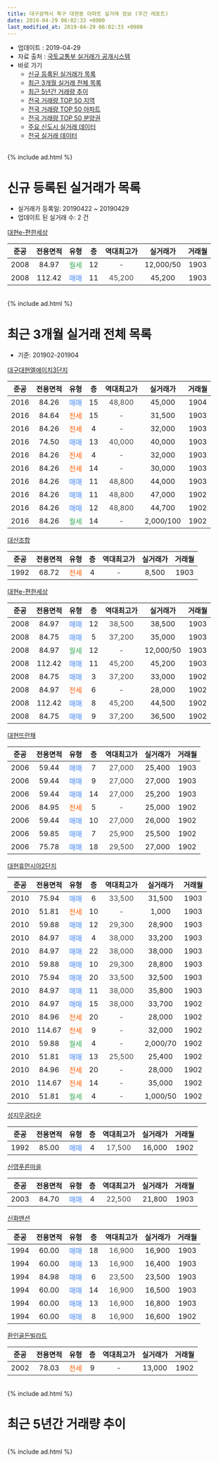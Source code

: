 ```yaml
---
title: 대구광역시 북구 대현동 아파트 실거래 정보 (주간 레포트)
date: 2019-04-29 06:02:33 +0900
last_modified_at: 2019-04-29 06:02:33 +0900
---
```


* 업데이트 : 2019-04-29
* 자료 출처 : [국토교통부 실거래가 공개시스템](http://rt.molit.go.kr)
* 바로 가기
    * [신규 등록된 실거래가 목록](#신규-등록된-실거래가-목록)
    * [최근 3개월 실거래 전체 목록](#최근-3개월-실거래-전체-목록)
    * [최근 5년간 거래량 추이](#최근-5년간-거래량-추이)
    * [전국 거래량 TOP 50 지역](https://inasie.github.io/apt-trade-info/최근-3개월-전국에서-가장-거래가-많이-발생한-지역)
    * [전국 거래량 TOP 50 아파트](https://inasie.github.io/apt-trade-info/최근-3개월-전국에서-가장-거래가-많이-발생한-아파트)
    * [전국 거래량 TOP 50 분양권](https://inasie.github.io/apt-trade-info/최근-3개월-전국에서-가장-거래가-많이-발생한-분양권)
    * [주요 신도시 실거래 데이터](https://inasie.github.io/apt-trade-info/주요-신도시)
    * [전국 실거래 데이터](https://inasie.github.io/apt-trade-info/전국)
<br>
{% include ad.html %}
<br>

# 신규 등록된 실거래가 목록
* 실거래가 등록일: 20190422 ~ 20190429
* 업데이트 된 실거래 수: 2 건


[대현e-편한세상](https://search.naver.com/search.naver?query=%EB%8C%80%EA%B5%AC%EA%B4%91%EC%97%AD%EC%8B%9C+%EB%B6%81%EA%B5%AC+%EB%8C%80%ED%98%84%EB%8F%99+%EB%8C%80%ED%98%84e-%ED%8E%B8%ED%95%9C%EC%84%B8%EC%83%81)

|준공|전용면적|유형|층|역대최고가|실거래가|거래월|
|:---:|:---:|:---:|:---:|:---:|:---:|:---:|
|2008|84.97|<span style="color:#34a853">월세</span>|12|<span style="color:#444444">-</span>|12,000/50|1903|
|2008|112.42|<span style="color:#4285f3">매매</span>|11|<span style="color:#444444">45,200</span>|45,200|1903|


<br>
{% include ad.html %}
<br>

# 최근 3개월 실거래 전체 목록
* 기준: 201902-201904


[대구대현엘에이치3단지](https://search.naver.com/search.naver?query=%EB%8C%80%EA%B5%AC%EA%B4%91%EC%97%AD%EC%8B%9C+%EB%B6%81%EA%B5%AC+%EB%8C%80%ED%98%84%EB%8F%99+%EB%8C%80%EA%B5%AC%EB%8C%80%ED%98%84%EC%97%98%EC%97%90%EC%9D%B4%EC%B9%983%EB%8B%A8%EC%A7%80)

|준공|전용면적|유형|층|역대최고가|실거래가|거래월|
|:---:|:---:|:---:|:---:|:---:|:---:|:---:|
|2016|84.26|<span style="color:#4285f3">매매</span>|15|<span style="color:#444444">48,800</span>|45,000|1904|
|2016|84.64|<span style="color:#ff5a00">전세</span>|15|<span style="color:#444444">-</span>|31,500|1903|
|2016|84.26|<span style="color:#ff5a00">전세</span>|4|<span style="color:#444444">-</span>|32,000|1903|
|2016|74.50|<span style="color:#4285f3">매매</span>|13|<span style="color:#444444">40,000</span>|40,000|1903|
|2016|84.26|<span style="color:#ff5a00">전세</span>|4|<span style="color:#444444">-</span>|32,000|1903|
|2016|84.26|<span style="color:#ff5a00">전세</span>|14|<span style="color:#444444">-</span>|30,000|1903|
|2016|84.26|<span style="color:#4285f3">매매</span>|11|<span style="color:#444444">48,800</span>|44,000|1903|
|2016|84.26|<span style="color:#4285f3">매매</span>|11|<span style="color:#444444">48,800</span>|47,000|1902|
|2016|84.26|<span style="color:#4285f3">매매</span>|12|<span style="color:#444444">48,800</span>|44,700|1902|
|2016|84.26|<span style="color:#34a853">월세</span>|14|<span style="color:#444444">-</span>|2,000/100|1902|

[대산조합](https://search.naver.com/search.naver?query=%EB%8C%80%EA%B5%AC%EA%B4%91%EC%97%AD%EC%8B%9C+%EB%B6%81%EA%B5%AC+%EB%8C%80%ED%98%84%EB%8F%99+%EB%8C%80%EC%82%B0%EC%A1%B0%ED%95%A9)

|준공|전용면적|유형|층|역대최고가|실거래가|거래월|
|:---:|:---:|:---:|:---:|:---:|:---:|:---:|
|1992|68.72|<span style="color:#ff5a00">전세</span>|4|<span style="color:#444444">-</span>|8,500|1903|

[대현e-편한세상](https://search.naver.com/search.naver?query=%EB%8C%80%EA%B5%AC%EA%B4%91%EC%97%AD%EC%8B%9C+%EB%B6%81%EA%B5%AC+%EB%8C%80%ED%98%84%EB%8F%99+%EB%8C%80%ED%98%84e-%ED%8E%B8%ED%95%9C%EC%84%B8%EC%83%81)

|준공|전용면적|유형|층|역대최고가|실거래가|거래월|
|:---:|:---:|:---:|:---:|:---:|:---:|:---:|
|2008|84.97|<span style="color:#4285f3">매매</span>|12|<span style="color:#444444">38,500</span>|38,500|1903|
|2008|84.75|<span style="color:#4285f3">매매</span>|5|<span style="color:#444444">37,200</span>|35,000|1903|
|2008|84.97|<span style="color:#34a853">월세</span>|12|<span style="color:#444444">-</span>|12,000/50|1903|
|2008|112.42|<span style="color:#4285f3">매매</span>|11|<span style="color:#444444">45,200</span>|45,200|1903|
|2008|84.75|<span style="color:#4285f3">매매</span>|3|<span style="color:#444444">37,200</span>|33,000|1902|
|2008|84.97|<span style="color:#ff5a00">전세</span>|6|<span style="color:#444444">-</span>|28,000|1902|
|2008|112.42|<span style="color:#4285f3">매매</span>|8|<span style="color:#444444">45,200</span>|44,500|1902|
|2008|84.75|<span style="color:#4285f3">매매</span>|9|<span style="color:#444444">37,200</span>|36,500|1902|

[대현뜨란채](https://search.naver.com/search.naver?query=%EB%8C%80%EA%B5%AC%EA%B4%91%EC%97%AD%EC%8B%9C+%EB%B6%81%EA%B5%AC+%EB%8C%80%ED%98%84%EB%8F%99+%EB%8C%80%ED%98%84%EB%9C%A8%EB%9E%80%EC%B1%84)

|준공|전용면적|유형|층|역대최고가|실거래가|거래월|
|:---:|:---:|:---:|:---:|:---:|:---:|:---:|
|2006|59.44|<span style="color:#4285f3">매매</span>|7|<span style="color:#444444">27,000</span>|25,400|1903|
|2006|59.44|<span style="color:#4285f3">매매</span>|9|<span style="color:#444444">27,000</span>|27,000|1903|
|2006|59.44|<span style="color:#4285f3">매매</span>|14|<span style="color:#444444">27,000</span>|25,200|1903|
|2006|84.95|<span style="color:#ff5a00">전세</span>|5|<span style="color:#444444">-</span>|25,000|1902|
|2006|59.44|<span style="color:#4285f3">매매</span>|10|<span style="color:#444444">27,000</span>|26,000|1902|
|2006|59.85|<span style="color:#4285f3">매매</span>|7|<span style="color:#444444">25,900</span>|25,500|1902|
|2006|75.78|<span style="color:#4285f3">매매</span>|18|<span style="color:#444444">29,500</span>|27,000|1902|

[대현휴먼시아2단지](https://search.naver.com/search.naver?query=%EB%8C%80%EA%B5%AC%EA%B4%91%EC%97%AD%EC%8B%9C+%EB%B6%81%EA%B5%AC+%EB%8C%80%ED%98%84%EB%8F%99+%EB%8C%80%ED%98%84%ED%9C%B4%EB%A8%BC%EC%8B%9C%EC%95%842%EB%8B%A8%EC%A7%80)

|준공|전용면적|유형|층|역대최고가|실거래가|거래월|
|:---:|:---:|:---:|:---:|:---:|:---:|:---:|
|2010|75.94|<span style="color:#4285f3">매매</span>|6|<span style="color:#444444">33,500</span>|31,500|1903|
|2010|51.81|<span style="color:#ff5a00">전세</span>|10|<span style="color:#444444">-</span>|1,000|1903|
|2010|59.88|<span style="color:#4285f3">매매</span>|12|<span style="color:#444444">29,300</span>|28,900|1903|
|2010|84.97|<span style="color:#4285f3">매매</span>|4|<span style="color:#444444">38,000</span>|33,200|1903|
|2010|84.97|<span style="color:#4285f3">매매</span>|22|<span style="color:#444444">38,000</span>|38,000|1903|
|2010|59.88|<span style="color:#4285f3">매매</span>|10|<span style="color:#444444">29,300</span>|28,800|1903|
|2010|75.94|<span style="color:#4285f3">매매</span>|20|<span style="color:#444444">33,500</span>|32,500|1903|
|2010|84.97|<span style="color:#4285f3">매매</span>|11|<span style="color:#444444">38,000</span>|35,800|1903|
|2010|84.97|<span style="color:#4285f3">매매</span>|15|<span style="color:#444444">38,000</span>|33,700|1902|
|2010|84.96|<span style="color:#ff5a00">전세</span>|20|<span style="color:#444444">-</span>|28,000|1902|
|2010|114.67|<span style="color:#ff5a00">전세</span>|9|<span style="color:#444444">-</span>|32,000|1902|
|2010|59.88|<span style="color:#34a853">월세</span>|4|<span style="color:#444444">-</span>|2,000/70|1902|
|2010|51.81|<span style="color:#4285f3">매매</span>|13|<span style="color:#444444">25,500</span>|25,400|1902|
|2010|84.96|<span style="color:#ff5a00">전세</span>|20|<span style="color:#444444">-</span>|28,000|1902|
|2010|114.67|<span style="color:#ff5a00">전세</span>|14|<span style="color:#444444">-</span>|35,000|1902|
|2010|51.81|<span style="color:#34a853">월세</span>|4|<span style="color:#444444">-</span>|1,000/50|1902|


<script async src="//pagead2.googlesyndication.com/pagead/js/adsbygoogle.js"></script>
<!-- 기본 -->
<ins class="adsbygoogle"
     style="display:block"
     data-ad-client="ca-pub-2446590836940007"
     data-ad-slot="1659523306"
     data-ad-format="auto"
     data-full-width-responsive="true"></ins>
<script>
(adsbygoogle = window.adsbygoogle || []).push({});
</script>


[성지무궁타운](https://search.naver.com/search.naver?query=%EB%8C%80%EA%B5%AC%EA%B4%91%EC%97%AD%EC%8B%9C+%EB%B6%81%EA%B5%AC+%EB%8C%80%ED%98%84%EB%8F%99+%EC%84%B1%EC%A7%80%EB%AC%B4%EA%B6%81%ED%83%80%EC%9A%B4)

|준공|전용면적|유형|층|역대최고가|실거래가|거래월|
|:---:|:---:|:---:|:---:|:---:|:---:|:---:|
|1992|85.00|<span style="color:#4285f3">매매</span>|4|<span style="color:#444444">17,500</span>|16,000|1902|

[신영푸른마을](https://search.naver.com/search.naver?query=%EB%8C%80%EA%B5%AC%EA%B4%91%EC%97%AD%EC%8B%9C+%EB%B6%81%EA%B5%AC+%EB%8C%80%ED%98%84%EB%8F%99+%EC%8B%A0%EC%98%81%ED%91%B8%EB%A5%B8%EB%A7%88%EC%9D%84)

|준공|전용면적|유형|층|역대최고가|실거래가|거래월|
|:---:|:---:|:---:|:---:|:---:|:---:|:---:|
|2003|84.70|<span style="color:#4285f3">매매</span>|4|<span style="color:#444444">22,500</span>|21,800|1903|

[신화맨션](https://search.naver.com/search.naver?query=%EB%8C%80%EA%B5%AC%EA%B4%91%EC%97%AD%EC%8B%9C+%EB%B6%81%EA%B5%AC+%EB%8C%80%ED%98%84%EB%8F%99+%EC%8B%A0%ED%99%94%EB%A7%A8%EC%85%98)

|준공|전용면적|유형|층|역대최고가|실거래가|거래월|
|:---:|:---:|:---:|:---:|:---:|:---:|:---:|
|1994|60.00|<span style="color:#4285f3">매매</span>|18|<span style="color:#444444">16,900</span>|16,900|1903|
|1994|60.00|<span style="color:#4285f3">매매</span>|13|<span style="color:#444444">16,900</span>|16,400|1903|
|1994|84.98|<span style="color:#4285f3">매매</span>|6|<span style="color:#444444">23,500</span>|23,500|1903|
|1994|60.00|<span style="color:#4285f3">매매</span>|14|<span style="color:#444444">16,900</span>|16,500|1903|
|1994|60.00|<span style="color:#4285f3">매매</span>|13|<span style="color:#444444">16,900</span>|16,800|1903|
|1994|60.00|<span style="color:#4285f3">매매</span>|8|<span style="color:#444444">16,900</span>|16,600|1902|

[환인골든빌라트](https://search.naver.com/search.naver?query=%EB%8C%80%EA%B5%AC%EA%B4%91%EC%97%AD%EC%8B%9C+%EB%B6%81%EA%B5%AC+%EB%8C%80%ED%98%84%EB%8F%99+%ED%99%98%EC%9D%B8%EA%B3%A8%EB%93%A0%EB%B9%8C%EB%9D%BC%ED%8A%B8)

|준공|전용면적|유형|층|역대최고가|실거래가|거래월|
|:---:|:---:|:---:|:---:|:---:|:---:|:---:|
|2002|78.03|<span style="color:#ff5a00">전세</span>|9|<span style="color:#444444">-</span>|13,000|1902|


<br>
{% include ad.html %}
<br>

# 최근 5년간 거래량 추이


<div style="width:100%;">
    <canvas id="deal_progress" height="200"></canvas>
</div>

<script>
new Chart(document.getElementById("deal_progress"), {
    type: 'line',
    data: {
        labels: ['201404','201405','201406','201407','201408','201409','201410','201411','201412','201501','201502','201503','201504','201505','201506','201507','201508','201509','201510','201511','201512','201601','201602','201603','201604','201605','201606','201607','201608','201609','201610','201611','201612','201701','201702','201703','201704','201705','201706','201707','201708','201709','201710','201711','201712','201801','201802','201803','201804','201805','201806','201807','201808','201809','201810','201811','201812','201901','201902','201903','201904'],
        datasets: [{
            label: '매매',
            pointRadius: 1,
            data: [12, 10, 4, 14, 24, 15, 12, 10, 7, 11, 11, 20, 10, 16, 18, 21, 14, 5, 2, 8, 3, 3, 10, 6, 10, 18, 22, 14, 15, 15, 26, 16, 16, 3, 14, 17, 14, 10, 16, 19, 28, 25, 19, 9, 9, 23, 18, 33, 27, 23, 22, 16, 25, 27, 20, 15, 10, 10, 12, 21, 1],
            borderColor: "rgba(255, 201, 14, 1)",
            backgroundColor: "rgba(255, 201, 14, 0.5)",
            fill: false,
            lineTension: 0
        },{
            label: '전월세',
            pointRadius: 1,
            data: [4, 2, 1, 2, 2, 3, 10, 9, 5, 2, 4, 7, 2, 4, 4, 6, 5, 6, 5, 3, 5, 4, 20, 27, 48, 67, 38, 15, 17, 6, 5, 3, 13, 5, 4, 4, 7, 3, 4, 5, 9, 8, 5, 12, 9, 9, 7, 9, 15, 27, 43, 13, 9, 4, 16, 8, 9, 11, 10, 7, 0],
            borderColor: "rgba(0, 141, 185, 1)",
            backgroundColor: "rgba(0, 141, 185, 0.5)",
            fill: false,
            lineTension: 0
        }
        ]
    },
    options: {
        responsive: true,
        title: {
            display: false
        },
        tooltips: {
            mode: 'index',
            intersect: false
        },
        hover: {
            mode: 'nearest',
            intersect: true
        },
        scales: {
            xAxes: [{
                display: true,
                scaleLabel: {
                    display: true,
                    labelString: '년/월'
                }
            }],
            yAxes: [{
                display: true,
                ticks: {
                    suggestedMin: 0,
                },
                scaleLabel: {
                    display: true,
                    labelString: '실거래 수'
                }
            }]
        }
    }
});

</script>


<br>
{% include ad.html %}
<br>

